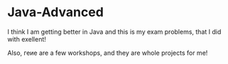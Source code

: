 # Java-Advanced

I think I am getting better in Java and this is my exam problems, that I did with exellent!

Also, геие are a few workshops, and they are whole projects for me!
